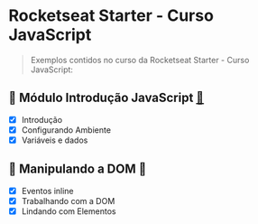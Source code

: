 # Rocketseat Starter - Curso JavaScript

> Exemplos contidos no curso da Rocketseat Starter - Curso JavaScript:

## :rocket: Módulo Introdução JavaScript [:link:](https://blog.da2k.com.br)

- [x] Introdução
- [x] Configurando Ambiente
- [x] Variáveis e dados

## :rocket: Manipulando a DOM :link:

- [x] Eventos inline
- [x] Trabalhando com a DOM
- [x] Lindando com Elementos
